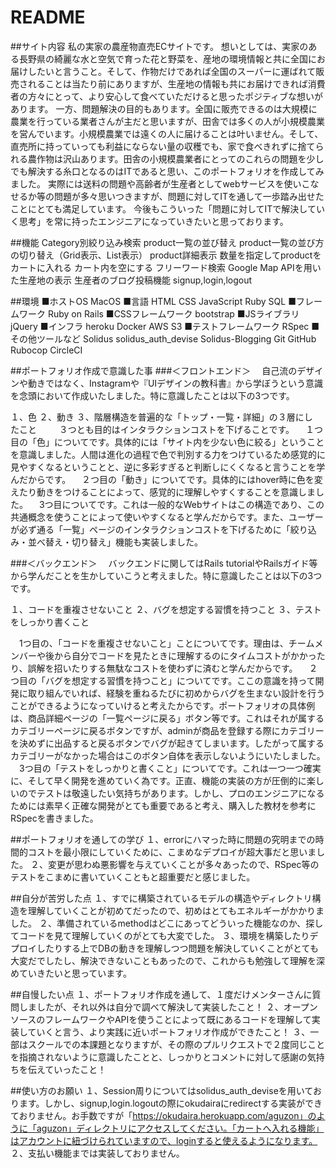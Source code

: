 # README

##サイト内容
私の実家の農産物直売ECサイトです。
想いとしては、実家のある長野県の綺麗な水と空気で育った花と野菜を、産地の環境情報と共に全国にお届けしたいと言うこと。そして、作物だけであれば全国のスーパーに運ばれて販売されることは当たり前にありますが、生産地の情報も共にお届けできれば消費者の方々にとって、より安心して食べていただけると思ったポジティブな想いがあります。
一方、問題解決の目的もあります。全国に販売できるのは大規模に農業を行っている業者さんが主だと思いますが、田舎では多くの人が小規模農業を営んでいます。小規模農業では遠くの人に届けることは叶いません。そして、直売所に持っていっても利益にならない量の収穫でも、家で食べきれずに捨てられる農作物は沢山あります。田舎の小規模農業者にとってのこれらの問題を少しでも解決する糸口となるのはITであると思い、このポートフォリオを作成してみました。
実際には送料の問題や高齢者が生産者としてwebサービスを使いこなせるか等の問題が多々思いつきますが、問題に対してITを通して一歩踏み出せたことにとても満足しています。
今後もこういった「問題に対してITで解決していく思考」を常に持ったエンジニアになっていきたいと思っております。

##機能
Category別絞り込み検索
product一覧の並び替え
product一覧の並び方の切り替え（Grid表示、List表示）
product詳細表示
数量を指定してproductをカートに入れる
カート内を空にする
フリーワード検索
Google Map APIを用いた生産地の表示
生産者のブログ投稿機能
signup,login,logout

##環境
■ホストOS
MacOS
■言語
HTML CSS JavaScript Ruby SQL
■フレームワーク
Ruby on Rails
■CSSフレームワーク
bootstrap
■JSライブラリ
jQuery
■インフラ
heroku Docker AWS S3
■テストフレームワーク
RSpec
■その他ツールなど
Solidus solidus_auth_devise Solidus-Blogging
Git GitHub Rubocop CircleCI


##ポートフォリオ作成で意識した事
###＜フロントエンド＞
　自己流のデザインや動きではなく、Instagramや『UIデザインの教科書』から学ぼうという意識を念頭において作成いたしました。特に意識したことは以下の3つです。

１、色
２、動き
３、階層構造を普遍的な「トップ・一覧・詳細」の３層にし　　
　　たこと
　
　３つとも目的はインタラクションコストを下げることです。
　１つ目の「色」についてです。具体的には「サイト内を少ない色に絞る」ということを意識しました。人間は進化の過程で色で判別する力をつけているため感覚的に見やすくなるということと、逆に多彩すぎると判断しにくくなると言うことを学んだからです。
　２つ目の「動き」についてです。具体的にはhover時に色を変えたり動きをつけることによって、感覚的に理解しやすくすることを意識しました。
　3つ目についてです。これは一般的なWebサイトはこの構造であり、この共通概念を使うことによって使いやすくなると学んだからです。また、ユーザーが必ず通る「一覧」ページのインタラクションコストを下げるために「絞り込み・並べ替え・切り替え」機能も実装しました。

###＜バックエンド＞
　バックエンドに関してはRails tutorialやRailsガイド等から学んだことを生かしていこうと考えました。特に意識したことは以下の3つです。

１、コードを重複させないこと
２、バグを想定する習慣を持つこと
３、テストをしっかり書くこと

　1つ目の、「コードを重複させないこと」ことについてです。理由は、チームメンバーや後から自分でコードを見たときに理解するのにタイムコストがかかったり、誤解を招いたりする無駄なコストを使わずに済むと学んだからです。
　２つ目の「バグを想定する習慣を持つこと」についてです。ここの意識を持って開発に取り組んでいれば、経験を重ねるたびに初めからバグを生まない設計を行うことができるようになっていけると考えたからです。ポートフォリオの具体例は、商品詳細ページの「一覧ページに戻る」ボタン等です。これはそれが属するカテゴリーページに戻るボタンですが、adminが商品を登録する際にカテゴリーを決めずに出品すると戻るボタンでバグが起きてしまいます。したがって属するカテゴリーがなかった場合はこのボタン自体を表示しないようにいたしました。
　3つ目の「テストをしっかりと書くこと」についてです。これは一つ一つ確実に、そして早く開発を進めていく為です。正直、機能の実装の方が圧倒的に楽しいのでテストは敬遠したい気持ちがあります。しかし、プロのエンジニアになるためには素早く正確な開発がとても重要であると考え、購入した教材を参考にRSpecを書きました。

##ポートフォリオを通しての学び
１、errorにハマった時に問題の究明までの時間的コストを最小限にしていくために、こまめなデプロイが超大事だと思いました。
２、変更が思わぬ悪影響を与えていくことが多々あったので、RSpec等のテストをこまめに書いていくこともと超重要だと感じました。

##自分が苦労した点
１、すでに構築されているモデルの構造やディレクトリ構造を理解していくことが初めてだったので、初めはとてもエネルギーがかかりました。
２、準備されているmethodはどこにあってどういった機能なのか、探してコードを見て理解していくのがとても大変でした。
３、環境を構築したりデプロイしたりする上でDBの動きを理解しつつ問題を解決していくことがとても大変だでしたし、解決できないこともあったので、これからも勉強して理解を深めていきたいと思っています。

##自慢したい点
１、ポートフォリオ作成を通して、１度だけメンターさんに質問しましたが、それ以外は自分で調べて解決して実装したこと！
２、オープンソースのフレームワークやAPIを使うことによって既にあるコードを理解して実装していくと言う、より実践に近いポートフォリオ作成ができたこと！
３、一部はスクールでの本課題となりますが、その際のプルリクエストで２度同じことを指摘されないように意識したことと、しっかりとコメントに対して感謝の気持ちを伝えていったこと！

##使い方のお願い
１、Session周りについてはsolidus_auth_deviseを用いております。しかし、signup,login.logoutの際にokudairaにredirectする実装ができておりません。お手数ですが「https://okudaira.herokuapp.com/aguzon」のように「aguzon」ディレクトリにアクセスしてください。「カートへ入れる機能」はアカウントに紐づけられていますので、loginすると使えるようになります。
２、支払い機能までは実装しておりません。

